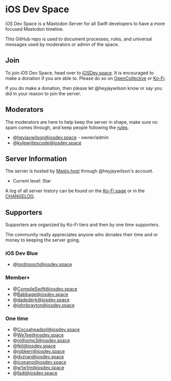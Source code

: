 # iOS Dev Space

iOS Dev Space is a Mastodon Server for all Swift developers to have a more focused Mastodon timeline.

This GitHub repo is used to document processes, rules, and universal messages used by moderators or admin of the space.

## Join

To join iOS Dev Space, head over to [iOSDev.space](https://iosdev.space/). It is encouraged to make a donation if you are able to. Please do so on [OpenCollective](https://opencollective.com/iosdevspace) or [Ko-Fi](https://ko-fi.com/iosdevspace).

If you do make a donation, then please let @heyjaywilson know or say you did in your reason to join the server.

## Moderators

The moderators are here to help keep the server in shape, make sure no spam comes through, and keep people following the [rules](./docs/rules.md).

- @heyjaywilson@iosdev.space - owner/admin
- @kylewritescode@iosdev.space

## Server Information

The server is hosted by [Masto.host](https://masto.host) through @heyjaywilson's account.

- Current level: Star

A log of all server history can be found on the [Ko-Fi page](https://ko-fi.com/iosdevspace/posts) or in the [CHANGELOG](./CHANGELOG.md).

## Supporters

Supporters are organized by Ko-Fi tiers and then by one time supporters.

The community really appreciates anyone who donates their time and or money to keeping the server going.

### iOS Dev Blue

- @lordmooch@iosdev.space

### Member+

- @CompileSwift@iosdev.space
- @Babbage@iosdev.space
- @dadederk@iosdev.space
- @johnbrayton@iosdev.space

### One time

- @Cocoaheadsnl@iosdev.space
- @We7ee@iosdev.space
- @rothomp3@iosdev.space
- @feli@iosdev.space
- @robkerr@iosdev.space
- @dvzran@iosdev.space
- @icopano@iosdev.space
- @w1w1m@iosdev.space
- @fadi@iosdev.space

